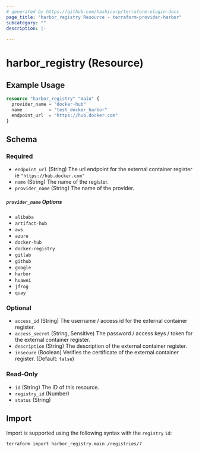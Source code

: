 ```yaml
---
# generated by https://github.com/hashicorp/terraform-plugin-docs
page_title: "harbor_registry Resource - terraform-provider-harbor"
subcategory: ""
description: |-
  
---
```


# harbor_registry (Resource)

<!-- schema generated by tfplugindocs -->

## Example Usage

```terraform
resource "harbor_registry" "main" {
  provider_name = "docker-hub"
  name          = "test_docker_harbor"
  endpoint_url  = "https://hub.docker.com"
}
```

## Schema

### Required

- `endpoint_url` (String) The url endpoint for the external container register ie `"https://hub.docker.com"`
- `name` (String) The name of the register.
- `provider_name` (String) The name of the provider.

##### `provider_name` Options

- `alibaba`
- `artifact-hub`
- `aws`
- `azure`
- `docker-hub`
- `docker-registry`
- `gitlab`
- `github`
- `google`
- `harbor`
- `huawei`
- `jfrog`
- `quay`

### Optional

- `access_id` (String) The username / access id for the external container register.
- `access_secret` (String, Sensitive) The password / access keys / token for the external container register.
- `description` (String) The description of the external container register.
- `insecure` (Boolean) Verifies the certificate of the external container register. (Default: `false`)

### Read-Only

- `id` (String) The ID of this resource.
- `registry_id` (Number)
- `status` (String)

## Import
Import is supported using the following syntax with the `registry` `id`:

```shell
terraform import harbor_registry.main /registries/7
```
